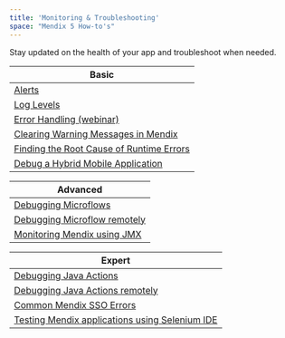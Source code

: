 ```yaml
---
title: 'Monitoring & Troubleshooting'
space: "Mendix 5 How-to's"
---
```


Stay updated on the health of your app and troubleshoot when needed.

| Basic
| -----------------------------------------------------------------------------------
| [Alerts](/developerportal/operate/monitoring-application-health)
| [Log Levels](log-levels)
| [Error Handling (webinar)](http://ww2.mendix.com/Expert-Webinar.Error-Handling.html)
| [Clearing Warning Messages in Mendix](clearing-warning-messages-in-mendix)
| [Finding the Root Cause of Runtime Errors](finding-the-root-cause-of-runtime-errors)
| [Debug a Hybrid Mobile Application](debug-a-hybrid-mobile-application)

| Advanced
| -----------------------------------------------------------------------------------
| [Debugging Microflows](debugging-microflows)
| [Debugging Microflow remotely](debugging-microflows-remotely)
| [Monitoring Mendix using JMX](monitoring-mendix-using-jmx)

| Expert
| -----------------------------------------------------------------------------------
| [Debugging Java Actions](debugging-java-actions)
| [Debugging Java Actions remotely](debugging-java-actions-remotely)
| [Common Mendix SSO Errors](common-mendix-sso-errors)
| [Testing Mendix applications using Selenium IDE](testing-mendix-applications-using-selenium-ide)
